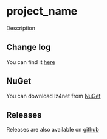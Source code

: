# project_name
Description

## Change log
You can find it [here](CHANGES.md)

## NuGet
You can download lz4net from [NuGet](http://nuget.org/packages/project_name)

## Releases
Releases are also available on [github](https://github.com/MiloszKrajewski/project_name/releases)
